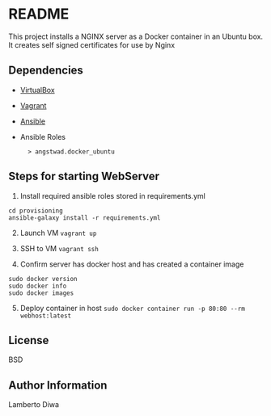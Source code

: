 # README
This project installs a NGINX server as a Docker container in an Ubuntu box.
It creates self signed certificates for use by Nginx

## Dependencies
* [VirtualBox](https://www.virtualbox.org/wiki/Downloads)
* [Vagrant](https://www.vagrantup.com)
* [Ansible](https://docs.ansible.com/ansible/latest/installation_guide/intro_installation.html)
* Ansible Roles

        > angstwad.docker_ubuntu


##  Steps for starting WebServer

1.  Install required ansible roles stored in requirements.yml

```
cd provisioning
ansible-galaxy install -r requirements.yml
```

2.  Launch VM
`vagrant up`

3.  SSH to VM
`vagrant ssh`

4.  Confirm server has docker host and has created a container image
```
sudo docker version
sudo docker info
sudo docker images
```

5.  Deploy container in host
`sudo docker container run -p 80:80 --rm webhost:latest`





License
-------

BSD


Author Information
------------------

Lamberto Diwa



